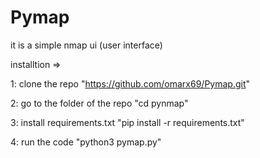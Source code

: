 # Pymap
it is a simple nmap ui (user interface)

installtion =>

1: clone the repo "https://github.com/omarx69/Pymap.git"

2: go to the folder of the repo "cd pynmap"

3: install requirements.txt "pip install -r requirements.txt"

4: run the code "python3 pymap.py"

